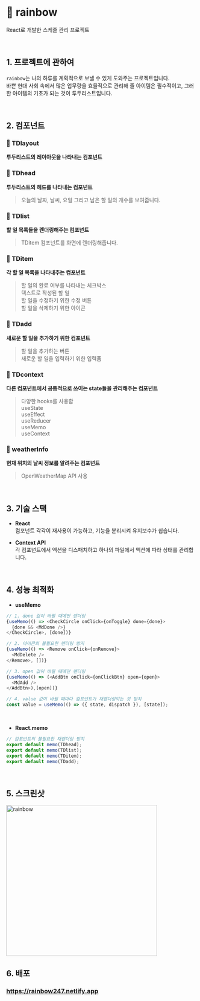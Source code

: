 # 🌈 rainbow
React로 개발한 스케줄 관리 프로젝트

</br>

## 1. 프로젝트에 관하여
`rainbow`는 나의 하루를 계획적으로 보낼 수 있게 도와주는 프로젝트입니다.</br>
바쁜 현대 사회 속에서 많은 업무량을 효율적으로 관리해 줄 아이템은 필수적이고, 그러한 아이템의 기초가 되는 것이 투두리스트입니다.

</br>

## 2. 컴포넌트
### 💎 TDlayout
**투두리스트의 레이아웃을 나타내는 컴포넌트**

### 💎 TDhead
**투두리스트의 헤드를 나타내는 컴포넌트** </br>
> 오늘의 날짜, 날씨, 요일 그리고 남은 할 일의 개수를 보여줍니다.

### 💎 TDlist
**할 일 목록들을 렌더링해주는 컴포넌트**
> TDitem 컴포넌트를 화면에 렌더링해줍니다.

### 💎 TDitem
**각 할 일 목록을 나타내주는 컴포넌트**
> 할 일의 완료 여부를 나타내는 체크박스 </br>
> 텍스트로 작성된 할 일 </br>
> 할 일을 수정하기 위한 수정 버튼 </br>
> 할 일을 삭제하기 위한 아이콘 </br>

### 💎 TDadd
**새로운 할 일을 추가하기 위한 컴포넌트**
> 할 일을 추가하는 버튼 </br>
> 새로운 할 일을 입력하기 위한 입력폼 </br>

### 💎 TDcontext
**다른 컴포넌트에서 공통적으로 쓰이는 state들을 관리해주는 컴포넌트**
> 다양한 hooks를 사용함 </br>
> useState </br>
> useEffect </br>
> useReducer </br>
> useMemo </br>
> useContext </br>

### 💎 weatherInfo
**현재 위치의 날씨 정보를 알려주는 컴포넌트**
> OpenWeatherMap API 사용

</br>

## 3. 기술 스택
- **React**</br>
  컴포넌트 각각이 재사용이 가능하고, 기능을 분리시켜 유지보수가 쉽습니다.

- **Context API**</br>
  각 컴포넌트에서 액션을 디스패치하고 하나의 파일에서 액션에 따라 상태를 관리합니다.
  
  </br>

## 4. 성능 최적화
* **useMemo**
```javascript
// 1. done 값이 바뀔 때에만 렌더링
{useMemo(() => <CheckCircle onClick={onToggle} done={done}>
  {done && <MdDone />}
</CheckCircle>, [done])}

// 2. 아이콘의 불필요한 렌더링 방지
{useMemo(() => <Remove onClick={onRemove}>
  <MdDelete />
</Remove>, [])}

// 3. open 값이 바뀔 때에만 렌더링
{useMemo(() => (<AddBtn onClick={onClickBtn} open={open}>
  <MdAdd />
</AddBtn>),[open])}

// 4. value 값이 바뀔 때마다 컴포넌트가 재렌더링되는 것 방지
const value = useMemo(() => ({ state, dispatch }), [state]);
``` 
</br>

* **React.memo**
```javascript
// 컴포넌트의 불필요한 재렌더링 방지
export default memo(TDhead);
export default memo(TDlist);
export default memo(TDitem);
export default memo(TDadd);
```

</br>

## 5. 스크린샷</br>

<img width="400" alt="rainbow" src="https://user-images.githubusercontent.com/71072930/114268674-381c6680-9a3d-11eb-86ce-97890033d6f5.png">

## 6. 배포
### https://rainbow247.netlify.app

</br>
